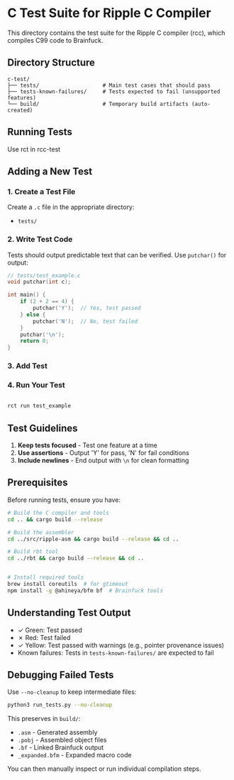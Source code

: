 # C Test Suite for Ripple C Compiler

This directory contains the test suite for the Ripple C compiler (rcc), which compiles C99 code to Brainfuck.

## Directory Structure

```
c-test/
├── tests/                    # Main test cases that should pass
├── tests-known-failures/     # Tests expected to fail (unsupported features)
└── build/                    # Temporary build artifacts (auto-created)
```

## Running Tests

Use rct in rcc-test

## Adding a New Test

### 1. Create a Test File

Create a `.c` file in the appropriate directory:
- `tests/`

### 2. Write Test Code

Tests should output predictable text that can be verified. Use `putchar()` for output:

```c
// tests/test_example.c
void putchar(int c);

int main() {
    if (2 + 2 == 4) {
        putchar('Y');  // Yes, test passed
    } else {
        putchar('N');  // No, test failed
    }
    putchar('\n');
    return 0;
}
```

### 3. Add Test 

### 4. Run Your Test

```bash

rct run test_example

```

## Test Guidelines

1. **Keep tests focused** - Test one feature at a time
2. **Use assertions** - Output 'Y' for pass, 'N' for fail conditions
4. **Include newlines** - End output with `\n` for clean formatting

## Prerequisites

Before running tests, ensure you have:

```bash
# Build the C compiler and tools
cd .. && cargo build --release

# Build the assembler
cd ../src/ripple-asm && cargo build --release && cd ..

# Build rbt tool
cd ../rbt && cargo build --release && cd ..


# Install required tools
brew install coreutils  # for gtimeout
npm install -g @ahineya/bfm bf  # Brainfuck tools
```

## Understanding Test Output

- ✓ Green: Test passed
- ✗ Red: Test failed  
- ✓ Yellow: Test passed with warnings (e.g., pointer provenance issues)
- Known failures: Tests in `tests-known-failures/` are expected to fail

## Debugging Failed Tests

Use `--no-cleanup` to keep intermediate files:

```bash
python3 run_tests.py --no-cleanup
```

This preserves in `build/`:
- `.asm` - Generated assembly
- `.pobj` - Assembled object files
- `.bf` - Linked Brainfuck output
- `_expanded.bfm` - Expanded macro code

You can then manually inspect or run individual compilation steps.